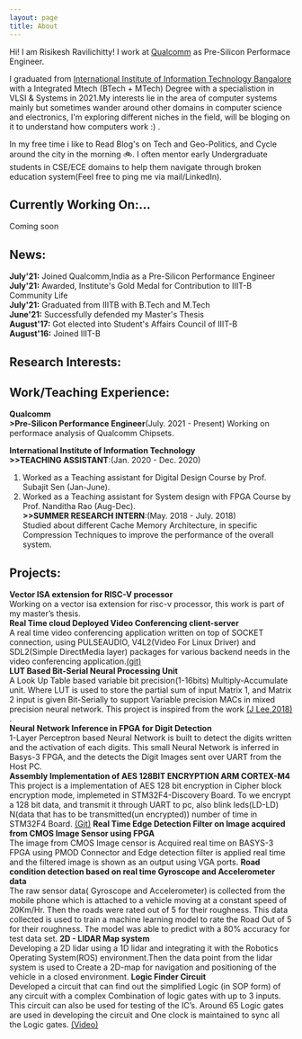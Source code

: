 ```yaml
---
layout: page
title: About
---
```


Hi! I am Risikesh Ravilichitty! I work at <a href="https://www.qualcomm.com">Qualcomm</a> as Pre-Silicon Performace Engineer.

I graduated from <a href="https://www.iiitb.ac.in">International Institute of Information Technology Bangalore</a> with a Integrated Mtech (BTech + MTech) Degree with a specialistion in VLSI & Systems in 2021.My interests lie in the area of computer systems mainly but sometimes wander around other domains in computer science and electronics, I'm exploring different niches in the field, will be bloging on it to understand how computers work :) .

In my free time i like to Read Blog's on Tech and Geo-Politics, and Cycle around the city in the morning 🚲. I often mentor early Undergraduate students in CSE/ECE domains to help them navigate through broken education system(Feel free to ping me via mail/LinkedIn).


## Currently Working On:...
Coming soon


## News:

**July'21:** Joined Qualcomm,India as a Pre-Silicon Performance Engineer  
**July'21:** Awarded, Institute's Gold Medal for Contribution to IIIT-B Community Life  
**July'21:** Graduated from IIITB with B.Tech and M.Tech  
**June'21:** Successfully defended my Master's Thesis  
**August'17:** Got elected into Student's Affairs Council of IIIT-B  
**August'16:** Joined IIIT-B  

## Research Interests:


## Work/Teaching Experience:

**Qualcomm**  
**>Pre-Silicon Performance Engineer**(July. 2021 - Present)
Working on performace analysis of Qualcomm Chipsets.  

**International Institute of Information Technology**  
**>>TEACHING ASSISTANT**:(Jan. 2020 - Dec. 2020)  
1. Worked as a Teaching assistant for Digital Design Course by Prof. Subajit Sen (Jan-June).  
2. Worked as a Teaching assistant for System design with FPGA Course by Prof. Nanditha Rao (Aug-Dec).  
**>>SUMMER RESEARCH INTERN**:(May. 2018 - July. 2018)  
Studied about different Cache Memory Architecture, in specific Compression Techniques to improve the performance of the overall system.  

## Projects:

**Vector ISA extension for RISC-V processor**  
Working on a vector isa extension for risc-v processor, this work is part of my master’s thesis.  
**Real Time cloud Deployed Video Conferencing client-server**  
A real time video conferencing application written on top of SOCKET connection, using PULSEAUDIO, V4L2(Video For Linux
Driver) and SDL2(Simple DirectMedia layer) packages for various backend needs in the video conferencing application.[(git)](https://github.com/risikesh/RTOS/tree/master/video_conference)  
**LUT Based Bit-Serial Neural Processing Unit**  
A Look Up Table based variable bit precision(1-16bits) Multiply-Accumulate unit. Where LUT is used to store the partial sum of input Matrix 1, and Matrix 2 input is given Bit-Serially to support Variable precision MACs in mixed precision neural network. This project is inspired from the work [(J Lee,2018)](https://ieeexplore.ieee.org/document/8481682/) .  
**Neural Network Inference in FPGA for Digit Detection**  
1-Layer Perceptron based Neural Network is built to detect the digits written and the activation of each digits. This small Neural Network is inferred in Basys-3 FPGA, and the detects the Digit Images sent over UART from the Host PC.  
**Assembly Implementation of AES 128BIT ENCRYPTION ARM CORTEX-M4**  
This project is a implementation of AES 128 bit encryption in Cipher block encryption mode, implemeted in STM32F4-Discovery Board. To we encrypt a 128 bit data, and transmit it through UART to pc, also blink leds(LD-LD) N(data that has to be transmitted(un encrypted)) number of time in STM32F4 Board. [(Git)](https://github.com/risikesh/AES_128BIT_CORTEX_M4)
**Real Time Edge Detection Filter on Image acquired from CMOS Image Sensor using FPGA**  
The image from CMOS Image censor is Acquired real time on BASYS-3 FPGA using PMOD Connector and Edge detection filter is
applied real time and the filtered image is shown as an output using VGA ports.
**Road condition detection based on real time Gyroscope and Accelerometer data**  
The raw sensor data( Gyroscope and Accelerometer) is collected from the mobile phone which is attached to a vehicle moving at a constant speed of 20Km/Hr. Then the roads were rated out of 5 for their roughness. This data collected is used to train a machine learning model to rate the Road Out of 5 for their roughness. The model was able to predict with a 80% accuracy for test data set.
**2D - LIDAR Map system**  
Developing a 2D lidar using a 1D lidar and integrating it with the Robotics Operating System(ROS) environment.Then the data point from the lidar system is used to Create a 2D-map for navigation and positioning of the vehicle in a closed environment.
**Logic Finder Circuit**  
Developed a circuit that can find out the simplified Logic (in SOP form) of any circuit with a complex Combination of logic gates with up to 3 inputs. This circuit can also be used for testing of the IC’s. Around 65 Logic gates are used in developing the circuit and One clock is maintained to sync all the Logic gates. [(Video)](https://drive.google.com/file/d/1omsXIp1Nq313qOPZv1tFRh-yEnldqGyC/view?usp=sharing)